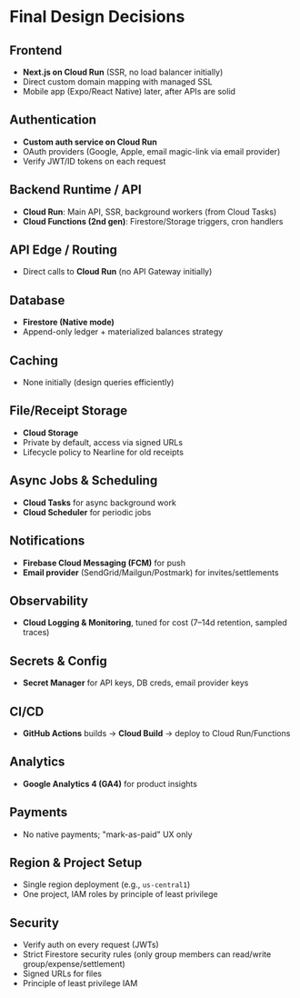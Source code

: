 # Final Design Decisions

## Frontend

- **Next.js on Cloud Run** (SSR, no load balancer initially)
- Direct custom domain mapping with managed SSL
- Mobile app (Expo/React Native) later, after APIs are solid

## Authentication

- **Custom auth service on Cloud Run**
- OAuth providers (Google, Apple, email magic-link via email provider)
- Verify JWT/ID tokens on each request

## Backend Runtime / API

- **Cloud Run**: Main API, SSR, background workers (from Cloud Tasks)
- **Cloud Functions (2nd gen)**: Firestore/Storage triggers, cron handlers

## API Edge / Routing

- Direct calls to **Cloud Run** (no API Gateway initially)

## Database

- **Firestore (Native mode)**
- Append-only ledger + materialized balances strategy

## Caching

- None initially (design queries efficiently)

## File/Receipt Storage

- **Cloud Storage**
- Private by default, access via signed URLs
- Lifecycle policy to Nearline for old receipts

## Async Jobs & Scheduling

- **Cloud Tasks** for async background work
- **Cloud Scheduler** for periodic jobs

## Notifications

- **Firebase Cloud Messaging (FCM)** for push
- **Email provider** (SendGrid/Mailgun/Postmark) for invites/settlements

## Observability

- **Cloud Logging & Monitoring**, tuned for cost (7–14d retention, sampled traces)

## Secrets & Config

- **Secret Manager** for API keys, DB creds, email provider keys

## CI/CD

- **GitHub Actions** builds → **Cloud Build** → deploy to Cloud Run/Functions

## Analytics

- **Google Analytics 4 (GA4)** for product insights

## Payments

- No native payments; "mark-as-paid" UX only

## Region & Project Setup

- Single region deployment (e.g., `us-central1`)
- One project, IAM roles by principle of least privilege

## Security

- Verify auth on every request (JWTs)
- Strict Firestore security rules (only group members can read/write group/expense/settlement)
- Signed URLs for files
- Principle of least privilege IAM
